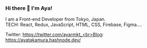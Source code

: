### Hi there 👋 I'm Aya!

I am a Front-end Developer from Tokyo, Japan. <br>
TECH: React, Redux, JavaScript, HTML, CSS, Firebase, Figma....

Twitter: https://twitter.com/ayarmkt_<br>Blog: https://ayatakamura.hashnode.dev/
